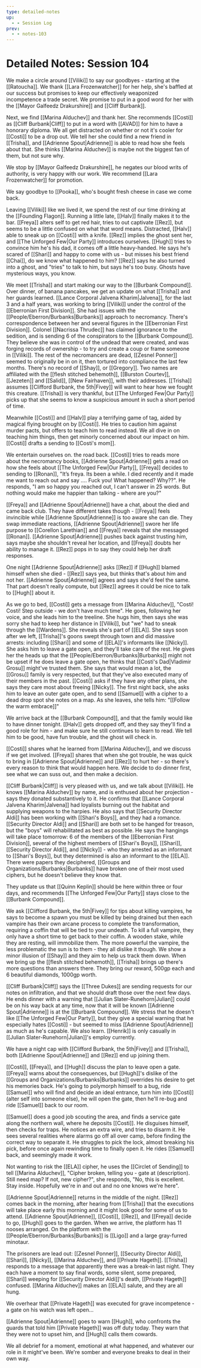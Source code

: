 ```yaml
---
type: detailed-notes
up:
  - - Session Log
prev:
  - - notes-103
---
```

# Detailed Notes: Session 104

We make a circle around [[Viliki]] to say our goodbyes - starting at the [[Ratoucha]]. We thank [[Lara Frozenwatcher]] for her help, she's baffled at our success but promises to keep our effectively weaponized incompetence a trade secret. We promise to put in a good word for her with the [[Mayor Galfeedz Drakurshire]] and [[Cliff Burbank]]. 

Next, we find [[Marina Alduchev]] and thank her. She recommends [[Costi]] as [[Cliff Burbank|Cliff]] to put in a word with [[AVAD]] for him to have a honorary diploma. We all get distracted on whether or not it's cooler for [[Costi]] to be a drop out. We tell her she could find a new friend in [[Trisha]], and [[Adrienne Spout|Adrienne]] is able to read how she feels about that. She thinks [[Marina Alduchev]] is maybe not the biggest fan of them, but not sure why. 

We stop by [[Mayor Galfeedz Drakurshire]], he negates our blood writs of authority, is very happy with our work. We recommend [[Lara Frozenwatcher]] for promotion. 

We say goodbye to [[Pooka]], who's bought fresh cheese in case we come back. 

Leaving [[Viliki]] like we lived it, we spend the rest of our time drinking at the [[Founding Flagon]]. Running a little late, [[Halv]] finally makes it to the bar. [[Freya]] alters self to get red hair, tries to out captivate [[Rez]], but seems to be a little confused on what that word means. Distracted, [[Halv]] able to sneak up on [[Costi]] with a knife. [[Rez]] implies the ghost sent her, and [[The Unforged Few|Our Party]] introduces ourselves. [[Hugh]] tries to convince him he's his dad, it comes off a little heavy-handed. He says he's scared of [[Shari]] and happy to come with us - but misses his best friend [[Chai]], do we know what happened to him? [[Rez]] says he also turned into a ghost, and "tries" to talk to him, but says he's too busy. Ghosts have mysterious ways, you know. 

We meet [[Trisha]] and start making our way to the [[Burbank Compound]]. Over dinner, of banana pancakes, we get an update on what [[Trisha]] and her guards learned. [[Lance Corporal Jalvena Kharim|Jalvena]], for the last 3 and a half years, was working to bring [[Viliki]] under the control of the [[Eberronian First Division]]. She had issues with the [[People/Eberron/Burbanks|Burbanks]] approach to necromancy. There's correspondence between her and several figures in the [[Eberronian First Division]]. Colonel [[Nacrissa Thrudec]] has claimed ignorance to the sedition, and is sending 6 of the conspirators to the [[Burbank Compound]]. They believe she was in control of the undead that were created, and was forging records of ownership - to try and create a coup or frame someone in [[Viliki]]. The rest of the necromancers are dead, [[Zesnel Ponner]] seemed to originally be in on it, then tortured into compliance the last few months. There's no record of [[Shay]], or [[Gregory]]. Two names are affiliated with the [[flesh stitched behemoth]],  [[Burston Courtev]], [[Jezeten]] and [[Salid]], [[New Fairhaven]], with their addresses. [[Trisha]] assumes [[Clifford Burbank, the 5th|Fivey]] will want to hear how we fought this creature. [[Trisha]] is very thankful, but [[The Unforged Few|Our Party]] picks up that she seems to know a suspicious amount in such a short period of time. 

Meanwhile [[Costi]] and [[Halv]] play a terrifying game of tag, aided by magical flying brought on by [[Costi]]. He tries to caution him against murder pacts, but offers to teach him to read instead. We all dive in on teaching him things, then get minorly concerned about our impact on him. [[Costi]] drafts a sending to [[Costi's mom]]. 

We entertain ourselves on. the road back. [[Costi]] tries to reads more about the necromancy books, [[Adrienne Spout|Adrienne]] gets a read on how she feels about [[The Unforged Few|Our Party]], [[Freya]] decides to sending to [[Ronan]], "It’s freya. Its been a while. I died recently and it made me want to reach out and say …. Fuck you! What happened? Why??". He responds, "I am so happy you reached out, I can't answer in 25 words. But nothing would make me happier than talking - where are you?"

[[Freya]] and [[Adrienne Spout|Adrienne]] have a chat, about the died and came back club. They have different takes though - [[Freya]] feels invincible while [[Adrienne Spout|Adrienne]] is too aware she can die. They swap immediate reactions, [[Adrienne Spout|Adrienne]] swore her life purpose to [[Corellon Larethian]] and [[Freya]] reveals that she messaged [[Ronan]]. [[Adrienne Spout|Adrienne]] pushes back against trusting him, says maybe she shouldn't reveal her location, and [[Freya]] doubts her ability to manage it. [[Rez]] pops in to say they could help her draft responses. 

One night [[Adrienne Spout|Adrienne]] asks [[Rez]] if [[Hugh]] blamed himself when she died - [[Rez]] says yea, but thinks that's about him and not her. [[Adrienne Spout|Adrienne]] agrees and says she'd feel the same. That part doesn't really compute, but [[Rez]] agrees it could be nice to talk to [[Hugh]] about it. 

As we go to bed, [[Costi]] gets a message from [[Marina Alduchev]], "Costi! Costi! Step outside - we don't have much time". He goes, following her voice, and she leads him to the treeline. She hugs him, then says she was sorry she had to keep her distance in [[Viliki]], but "we" had to sneak through the [[Wardens]]. She reveals she's part of [[ELA]]. She says soon after we left, [[Trisha]]'s goons swept through town and did massive arrests: including [[Shari]] and some of [[ELA]]'s informants like [[Nicky]]. She asks him to leave a gate open, and they'll take care of the rest. He gives her the heads up that the [[People/Eberron/Burbanks|Burbanks]] might not be upset if he does leave a gate open, he thinks that [[Costi's Dad|Vladimir Grosu]] might've trusted them. She says that would mean a lot, the [[Grosu]] family is very respected, but that they've also executed many of their members in the past. [[Costi]] asks if they have any other plans, she says they care most about freeing [[Nicky]]. The first night back, she asks him to leave an outer gate open, and to send [[Samuel]] with a cipher to a dead drop spot she notes on a map. As she leaves, she tells him: "[[Follow the warm embrace]]"

We arrive back at the [[Burbank Compound]], and that the family would like to have dinner tonight. [[Halv]] gets dropped off, and they say they'll find a good role for him - and make sure he still continues to learn to read. We tell him to be good, have fun trouble, and the ghost will check in.

[[Costi]] shares what he learned from [[Marina Alduchev]], and we discuss if we get involved. [[Freya]] shares that when she got trouble, he was quick to bring in [[Adrienne Spout|Adrienne]] and [[Rez]] to hurt her - so there's every reason to think that would happen here. We decide to do dinner first, see what we can suss out, and then make a decision.

[[Cliff Burbank|Cliff]] is very pleased with us, and we talk about [[Viliki]]. He knows [[Marina Alduchev]] by name, and is enthused about her projection - says they donated substantively to it. He confirms that [[Lance Corporal Jalvena Kharim|Jalvena]] had loyalists burning out the habitat and supplying weapons to the harpies. He also says that [[Security Director Aldi]] has been working with [[Shari's Boys]], and they had a romance. [[Security Director Aldi]] and [[Shari]] are both set to be hanged for treason, but the "boys" will rehabilitated as best as possible. He says the hangings will take place tomorrow: 6 of the members of the [[Eberronian First Division]], several of the highest members of [[Shari's Boys]], [[Shari]], [[Security Director Aldi]], and [[Nicky]] - who they arrested as an informant to [[Shari's Boys]], but they determined is also an informant to the [[ELA]]. There were papers they deciphered, [[Groups and Organizations/Burbanks|Burbanks]] have broken one of their most used ciphers, but he doesn't believe they know that. 

They update us that [[Quinn Keplin]] should be here within three or four days, and recommends [[The Unforged Few|Our Party]] stays close to the [[Burbank Compound]]. 

We ask [[Clifford Burbank, the 5th|Fivey]] for tips about killing vampires, he says to become a spawn you must be killed by being drained but then each vampire has their own arcane process to complete the transformation, requiring a coffin that will be tied to your undeath. To kill a full vampire, they only have a short time to get back to their coffin. A wooden stake, while they are resting, will immobilize them. The more powerful the vampire, the less problematic the sun is to them - they all dislike it though. We show a minor illusion of [[Shay]] and they aim to help us track them down. When we bring up the [[flesh stitched behemoth]], [[Trisha]] brings up there's more questions than answers there. They bring our reward, 500gp each and 6 beautiful diamonds, 1000gp worth.  

[[Cliff Burbank|Cliff]] says the [[Three Dukes]] are sending requests for our notes on infiltration, and that we should draft those over the next few days. He ends dinner with a warning that [[Julian Slater-Runehorn|Julian]] could be on his way back at any time, now that it will be known [[Adrienne Spout|Adrienne]] is at the [[Burbank Compound]]. We stress that he doesn't like [[The Unforged Few|Our Party]], but they give a special warning that he especially hates [[Costi]] - but seemed to miss [[Adrienne Spout|Adrienne]] as much as he's capable. We also learn. [[Henrik]] is only casually in [[Julian Slater-Runehorn|Julian]]'s employ currently. 

We have a night cap with [[Clifford Burbank, the 5th|Fivey]] and [[Trisha]], both [[Adrienne Spout|Adrienne]] and [[Rez]] end up joining them. 

[[Costi]], [[Freya]], and [[Hugh]] discuss the plan to leave open a gate. [[Freya]] warns about the consequences, but [[Hugh]]'s dislike of the [[Groups and Organizations/Burbanks|Burbanks]] overrides his desire to get his memories back. He's going to polymorph himself to a bug, ride [[Samuel]] who will find and decide an ideal entrance, turn him into [[Costi]] (alter self into someone else), he will open the gate, then he'll re-bug and ride [[Samuel]] back to our room. 

[[Samuel]] does a good job scouting the area, and finds a service gate along the northern wall, where he deposits [[Costi]]. He disguises himself, then checks for traps. He notices an extra wire, and tries to disarm it. He sees several realities where alarms go off all over camp, before finding the correct way to separate it. He struggles to pick the lock, almost breaking his pick, before once again rewinding time to finally open it. He rides [[Samuel]] back, and seemingly made it work. 

Not wanting to risk the [[ELA]] cipher, he uses the [[Circlet of Sending]] to tell [[Marina Alduchev]], "Cipher broken, telling you - gate at (description). Still need map? If not, new cipher?", she responds, "No, this is excellent. Stay inside. Hopefully we're in and out and no one knows we're here". 

[[Adrienne Spout|Adrienne]] returns in the middle of the night. [[Rez]] comes back in the morning, after hearing from [[Trisha]] that the executions will take place early this morning and it might look good for some of us to attend. [[Adrienne Spout|Adrienne]], [[Costi]], [[Rez]], and [[Freya]] decide to go, [[Hugh]] goes to the garden. When we arrive, the platform has 11 nooses arranged. On the platform with the [[People/Eberron/Burbanks|Burbanks]] is [[Ligo]] and a large gray-furred minotaur. 

The prisoners are lead out: [[Zesnel Ponner]], [[Security Director Aldi]], [[Shari]], [[Nicky]], [[Marina Alduchev]], and [[Private Hageth]]. [[Trisha]] responds to a message that apparently there was a break-in last night. They each have a moment to say final words, some silent, some prepared, [[Shari]] weeping for [[Security Director Aldi]]'s death, [[Private Hageth]] confused. [[Marina Alduchev]] makes an [[ELA]] salute, and they are all hung. 

We overhear that [[Private Hageth]] was executed for grave incompetence - a gate on his watch was left open...

[[Adrienne Spout|Adrienne]] goes to warn [[Hugh]], who confronts the guards that told him [[Private Hageth]] was off duty today. They warn that they were not to upset him, and [[Hugh]] calls them cowards. 

We all debrief for a moment, emotional at what happened, and whatever our role in it might've been. We're somber and everyone breaks to deal in their own way. 
